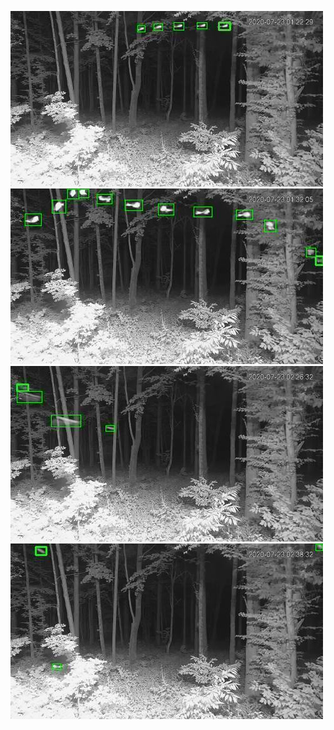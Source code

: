 ![20200723-010029-013034](in/20200723/20200723-010029-013034_0_.jpg)
![20200723-013039-020044](in/20200723/20200723-013039-020044_0_.jpg)
![20200723-020049-023054](in/20200723/20200723-020049-023054_0_.jpg)
![20200723-023057-030102](in/20200723/20200723-023057-030102_0_.jpg)
